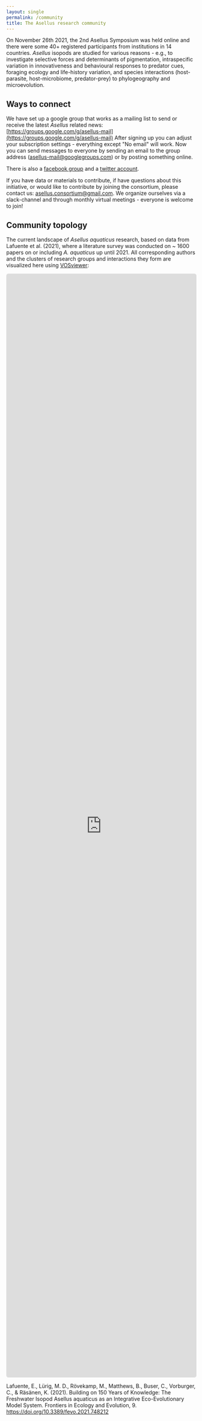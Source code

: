 ```yaml
---
layout: single
permalink: /community
title: The Asellus research community
---
```


On November 26th 2021, the 2nd Asellus Symposium was held online and there were some 40+ registered participants from institutions in 14 countries. _Asellus_ isopods are studied for various reasons - e.g., to investigate selective forces and determinants of pigmentation, intraspecific variation in innovativeness and behavioural responses to predator cues, foraging ecology and life-history variation, and species interactions (host-parasite, host-microbiome, predator-prey) to phylogeography and microevolution. 

## Ways to connect

We have set up a google group that works as a mailing list to send or receive the latest _Asellus_ related news: [https://groups.google.com/g/asellus-mail](https://groups.google.com/g/asellus-mail) After signing up you can adjust your subscription settings - everything except "No email" will work. Now you can send messages to everyone by sending an email to the group address (asellus-mail@googlegroups.com) or by posting something online. 

There is also a [facebook group](https://www.facebook.com/groups/331084148514453) and a [twitter account](https://twitter.com/theasellus). 

If you have data or materials to contribute, if have questions about this initiative, or would like to contribute by joining the consortium, please contact us: [asellus.consortium@gmail.com](mailto:asellus.consortium@gmail.com). We organize ourselves via a slack-channel and through monthly virtual meetings - everyone is welcome to join!


## Community topology

The current landscape of _Asellus aquaticus_ research, based on data from Lafuente et al. (2021), where a literature survey was conducted on ~ 1600 papers on or including _A. aquaticus_ up until 2021. All corresponding authors and the clusters of research groups and interactions they form are visualized here using [VOSviewer](https://www.vosviewer.com/):

<p align="center">
	<iframe
	allowfullscreen="true"	src="https://app.vosviewer.com/?json=https://raw.githubusercontent.com/The-Asellus-Consortium/the-asellus-consortium.github.io/master/assets/json/vos_viewer_v1.json&simple_ui=true"
	width="100%"
	height="75%"
	style="border: 1px solid #ddd; max-width: 800px; min-height: 500px; border-radius: 5px; display:block;"
	>
	</iframe>
</p>

Lafuente, E., Lürig, M. D., Rövekamp, M., Matthews, B., Buser, C., Vorburger, C., & Räsänen, K. (2021). Building on 150 Years of Knowledge: The Freshwater Isopod Asellus aquaticus as an Integrative Eco-Evolutionary Model System. Frontiers in Ecology and Evolution, 9. https://doi.org/10.3389/fevo.2021.748212